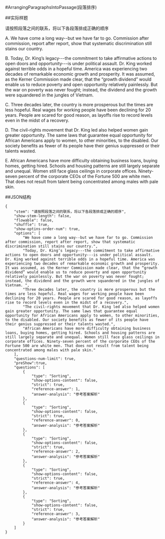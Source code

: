 #ArrangingParagraphsIntoPassage(段落排序)

##实际样题

请按照段落之间的联系，将以下各段落排成正确的顺序

A. We have come a long way--but we have far to go. Commission after commission, report after report, show that systematic discrimination still stains our country.

B. Today, Dr. King’s legacy---the commitment to take affirmative actions to open doors and opportunity---is under political assault. Dr. King worked against terrible odds in a hopeful time. America was experiencing two decades of remarkable economic growth and prosperity. It was assumed, as the Kerner Commission made clear, that the “growth dividend” would enable us to reduce poverty and open opportunity relatively painlessly. But the war on poverty was never fought; instead, the dividend and the growth were squandered in the jungles of Vietnam. 

C. Three decades later, the country is more prosperous but the times are less hopeful. Real wages for working people have been declining for 20 years. People are scared for good reason, as layoffs rise to record levels even in the midst of a recovery. 

D. The civil-rights movement that Dr. King led also helped women gain greater opportunity. The same laws that guarantee equal opportunity for African Americans apply to women, to other minorities, to the disabled. Our society benefits as fewer of its people have their genius suppressed or their talents wasted. 

E. African Americans have more difficulty obtaining business loans, buying homes, getting hired. Schools and housing patterns are still largely separate and unequal. Women still face glass ceilings in corporate offices. Ninety-seven percent of the corporate CEOs of the Fortune 500 are white men. That does not result from talent being concentrated among males with pale skin. 

##JSON结构

	{																								
		"stem": "请按照段落之间的联系，将以下各段落排成正确的顺序",
		"show-stem-length": false,
		"flowable": false,
		"shuffle": true,
		"show-optins-order-num": true,
		"options": [ 	
			"We have come a long way--but we have far to go. Commission after commission, report after report, show that systematic discrimination still stains our country.",			
			"Today, Dr. King’s legacy---the commitment to take affirmative actions to open doors and opportunity---is under political assault. Dr. King worked against terrible odds in a hopeful time. America was experiencing two decades of remarkable economic growth and prosperity. It was assumed, as the Kerner Commission made clear, that the “growth dividend” would enable us to reduce poverty and open opportunity relatively painlessly. But the war on poverty was never fought; instead, the dividend and the growth were squandered in the jungles of Vietnam. ",
			"Three decades later, the country is more prosperous but the times are less hopeful. Real wages for working people have been declining for 20 years. People are scared for good reason, as layoffs rise to record levels even in the midst of a recovery.",
			"The civil-rights movement that Dr. King led also helped women gain greater opportunity. The same laws that guarantee equal opportunity for African Americans apply to women, to other minorities, to the disabled. Our society benefits as fewer of its people have their genius suppressed or their talents wasted.",
			"African Americans have more difficulty obtaining business loans, buying homes, getting hired. Schools and housing patterns are still largely separate and unequal. Women still face glass ceilings in corporate offices. Ninety-seven percent of the corporate CEOs of the Fortune 500 are white men. That does not result from talent being concentrated among males with pale skin."
		],
		"questions-num-limit": true,
		"preShow":true,
		"questions": [
			{
				"type": "Sorting", 
				"show-options-content": false,
				"strict": true,
				"reference-answer": 1,		
				"answer-analysis": "参考答案解析"
			},
			{
				"type": "Sorting", 
				"show-options-content": false,		
				"strict": true,
				"reference-answer": 0,		
				"answer-analysis": "参考答案解析"
			},
			{
				"type": "Sorting", 
				"show-options-content": false,
				"strict": true,
				"reference-answer": 2,		
				"answer-analysis": "参考答案解析"
			},
			{
				"type": "Sorting", 
				"show-options-content": false,
				"strict": true,
				"reference-answer": 4,		
				"answer-analysis": "参考答案解析"
			},
			{
				"type": "Sorting", 
				"show-options-content": false,
				"strict": true,
				"reference-answer": 3,		
				"answer-analysis": "参考答案解析"
			}
		]
	}